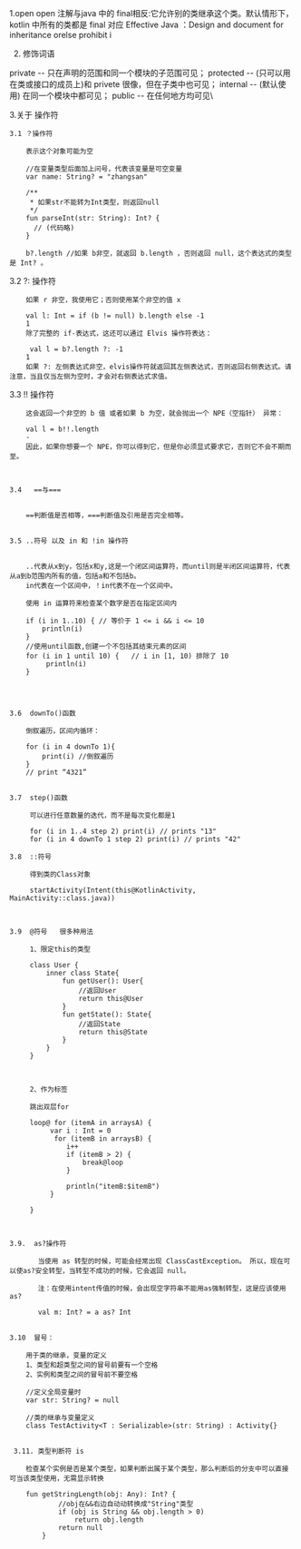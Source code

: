 
1.open
open 注解与java 中的 final相反:它允许别的类继承这个类。默认情形下，kotlin 中所有的类都是 final 对应
Effective Java ：Design and document for inheritance orelse prohibit i


2. 修饰词语

private -- 只在声明的范围和同一个模块的子范围可见；
protected -- (只可以用在类或接口的成员上)和 privete 很像，但在子类中也可见；
internal -- (默认使用) 在同一个模块中都可见；
public -- 在任何地方均可见\

3.关于 操作符

    3.1 ？操作符

        表示这个对象可能为空

        //在变量类型后面加上问号，代表该变量是可空变量
        var name: String? = "zhangsan"

        /**
         * 如果str不能转为Int类型，则返回null
         */
        fun parseInt(str: String): Int? {
          // (代码略)
        }

        b?.length //如果 b非空，就返回 b.length ，否则返回 null，这个表达式的类型是 Int? 。





   3.2 ?: 操作符

        如果 r 非空，我使用它；否则使用某个非空的值 x

        val l: Int = if (b != null) b.length else -1
        1
        除了完整的 if-表达式，这还可以通过 Elvis 操作符表达：

         val l = b?.length ?: -1
        1
        如果 ?: 左侧表达式非空，elvis操作符就返回其左侧表达式，否则返回右侧表达式。请注意，当且仅当左侧为空时，才会对右侧表达式求值。



   3.3 !! 操作符


        这会返回一个非空的 b 值 或者如果 b 为空，就会抛出一个 NPE（空指针） 异常：

        val l = b!!.length
        -
        因此，如果你想要一个 NPE，你可以得到它，但是你必须显式要求它，否则它不会不期而至。



    3.4   ==与===


        ==判断值是否相等，===判断值及引用是否完全相等。


    3.5 ..符号 以及 in 和 !in 操作符


        ..代表从x到y，包括x和y,这是一个闭区间运算符，而until则是半闭区间运算符，代表从a到b范围内所有的值，包括a和不包括b。
        in代表在一个区间中，！in代表不在一个区间中。

        使用 in 运算符来检查某个数字是否在指定区间内

        if (i in 1..10) { // 等价于 1 <= i && i <= 10
            println(i)
        }
        //使用until函数,创建一个不包括其结束元素的区间
        for (i in 1 until 10) {   // i in [1, 10) 排除了 10
             println(i)
        }




    3.6  downTo()函数

        倒叙遍历，区间内循环：

        for (i in 4 downTo 1){
            print(i) //倒叙遍历
        }
        // print “4321”


    3.7  step()函数

         可以进行任意数量的迭代，而不是每次变化都是1

         for (i in 1..4 step 2) print(i) // prints "13"
         for (i in 4 downTo 1 step 2) print(i) // prints "42"

    3.8  ::符号

         得到类的Class对象

         startActivity(Intent(this@KotlinActivity, MainActivity::class.java))



    3.9  @符号   很多种用法

         1、限定this的类型

         class User {
             inner class State{
                 fun getUser(): User{
                     //返回User
                     return this@User
                 }
                 fun getState(): State{
                     //返回State
                     return this@State
                 }
             }
         }



         2、作为标签

         跳出双层for

         loop@ for (itemA in arraysA) {
              var i : Int = 0
               for (itemB in arraysB) {
                  i++
                  if (itemB > 2) {
                      break@loop
                  }

                  println("itemB:$itemB")
              }

         }



    3.9.  as?操作符

           当使用 as 转型的时候，可能会经常出现 ClassCastException。 所以，现在可以使as?安全转型，当转型不成功的时候，它会返回 null。

           注：在使用intent传值的时候，会出现空字符串不能用as强制转型，这是应该使用as?

           val m: Int? = a as? Int


    3.10  冒号：

        用于类的继承，变量的定义
        1、类型和超类型之间的冒号前要有一个空格
        2、实例和类型之间的冒号前不要空格

        //定义全局变量时
        var str: String? = null

        //类的继承与变量定义
        class TestActivity<T : Serializable>(str: String) : Activity{}


     3.11. 类型判断符 is

        检查某个实例是否是某个类型，如果判断出属于某个类型，那么判断后的分支中可以直接可当该类型使用，无需显示转换

        fun getStringLength(obj: Any): Int? {
                //obj在&&右边自动动转换成"String"类型
                if (obj is String && obj.length > 0)
                    return obj.length
                return null
            }













